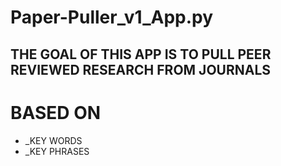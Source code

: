 # Paper-Puller_v1_App.py

## THE GOAL OF THIS APP IS TO PULL PEER REVIEWED RESEARCH FROM JOURNALS
  # BASED ON
  - _KEY WORDS
  - _KEY PHRASES
